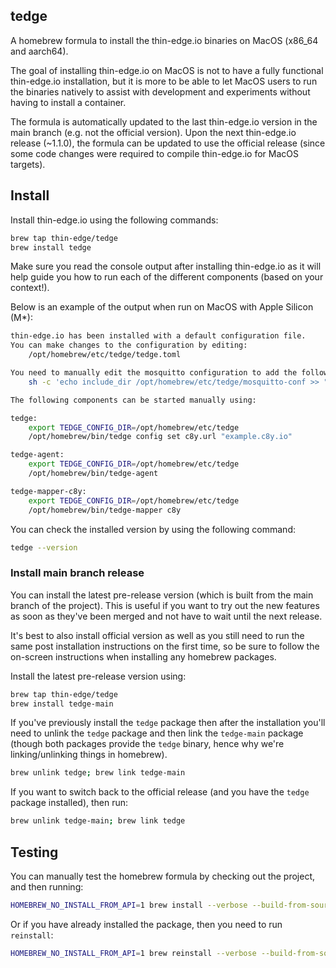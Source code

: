 ## tedge

A homebrew formula to install the thin-edge.io binaries on MacOS (x86_64 and aarch64).

The goal of installing thin-edge.io on MacOS is not to have a fully functional thin-edge.io installation, but it is more to be able to let MacOS users to run the binaries natively to assist with development and experiments without having to install a container.

The formula is automatically updated to the last thin-edge.io version in the main branch (e.g. not the official version). Upon the next thin-edge.io release (~1.1.0), the formula can be updated to use the official release (since some code changes were required to compile thin-edge.io for MacOS targets).

## Install

Install thin-edge.io using the following commands:

```sh
brew tap thin-edge/tedge
brew install tedge
```

Make sure you read the console output after installing thin-edge.io as it will help guide you how to run each of the different components (based on your context!).

Below is an example of the output when run on MacOS with Apple Silicon (M*):

```sh
thin-edge.io has been installed with a default configuration file.
You can make changes to the configuration by editing:
    /opt/homebrew/etc/tedge/tedge.toml

You need to manually edit the mosquitto configuration to add the following line:
    sh -c 'echo include_dir /opt/homebrew/etc/tedge/mosquitto-conf >> "/opt/homebrew/etc/mosquitto/mosquitto.conf"'

The following components can be started manually using:

tedge:
    export TEDGE_CONFIG_DIR=/opt/homebrew/etc/tedge
    /opt/homebrew/bin/tedge config set c8y.url "example.c8y.io"

tedge-agent:
    export TEDGE_CONFIG_DIR=/opt/homebrew/etc/tedge
    /opt/homebrew/bin/tedge-agent

tedge-mapper-c8y:
    export TEDGE_CONFIG_DIR=/opt/homebrew/etc/tedge
    /opt/homebrew/bin/tedge-mapper c8y
```

You can check the installed version by using the following command:

```sh
tedge --version
```

### Install main branch release

You can install the latest pre-release version (which is built from the main branch of the project). This is useful if you want to try out the new features as soon as they've been merged and not have to wait until the next release.

It's best to also install official version as well as you still need to run the same post installation instructions on the first time, so be sure to follow the on-screen instructions when installing any homebrew packages.

Install the latest pre-release version using:

```sh
brew tap thin-edge/tedge
brew install tedge-main
```

If you've previously install the `tedge` package then after the installation you'll need to unlink the `tedge` package and then link the `tedge-main` package (though both packages provide the `tedge` binary, hence why we're linking/unlinking things in homebrew).

```sh
brew unlink tedge; brew link tedge-main
```

If you want to switch back to the official release (and you have the `tedge` package installed), then run:

```sh
brew unlink tedge-main; brew link tedge
```

## Testing

You can manually test the homebrew formula by checking out the project, and then running:

```sh
HOMEBREW_NO_INSTALL_FROM_API=1 brew install --verbose --build-from-source Formula/tedge.rb
```

Or if you have already installed the package, then you need to run `reinstall`:

```sh
HOMEBREW_NO_INSTALL_FROM_API=1 brew reinstall --verbose --build-from-source Formula/tedge.rb
```
